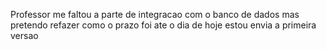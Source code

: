 Professor me faltou a parte de integracao com o banco de dados mas pretendo refazer como o prazo foi ate o dia de hoje estou envia a primeira versao